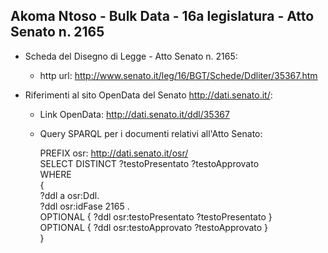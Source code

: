 ## Akoma Ntoso - Bulk Data - 16a legislatura - Atto Senato n. 2165 ##

* Scheda del Disegno di Legge - Atto Senato n. 2165:
	* http url: http://www.senato.it/leg/16/BGT/Schede/Ddliter/35367.htm

* Riferimenti al sito OpenData del Senato http://dati.senato.it/:
	* Link OpenData: http://dati.senato.it/ddl/35367
	* Query SPARQL per i documenti relativi all'Atto Senato:

        PREFIX osr: <http://dati.senato.it/osr/>  
		SELECT DISTINCT ?testoPresentato ?testoApprovato  
		WHERE  
		{  
		    ?ddl a osr:Ddl.  
		    ?ddl osr:idFase 2165 .  
		    OPTIONAL { ?ddl osr:testoPresentato ?testoPresentato }  
		    OPTIONAL { ?ddl osr:testoApprovato ?testoApprovato }  
		}
		